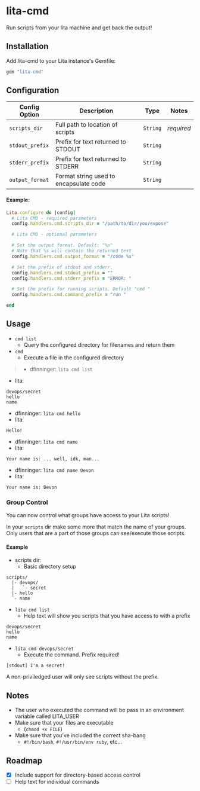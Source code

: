 # lita-cmd

Run scripts from your lita machine and get back the output!

## Installation

Add lita-cmd to your Lita instance's Gemfile:

``` ruby
gem "lita-cmd"
```

## Configuration
|Config Option|Description|Type|Notes|
|-------------|-----------|----|-----|
|`scripts_dir`|Full path to location of scripts|`String`|*required*|
|`stdout_prefix`|Prefix for text returned to STDOUT|`String`||
|`stderr_prefix`|Prefix for text returned to STDERR|`String`||
|`output_format`|Format string used to encapsulate code|`String`||

#### Example:

```ruby
Lita.configure do |config|
  # Lita CMD - required parameters
  config.handlers.cmd.scripts_dir = "/path/to/dir/you/expose"

  # Lita CMD - optional parameters

  # Set the output format. Default: "%s"
  # Note that %s will contain the returned text
  config.handlers.cmd.output_format = "/code %s"

  # Set the prefix of stdout and stderr.
  config.handlers.cmd.stdout_prefix = ""
  config.handlers.cmd.stderr_prefix = "ERROR: "

  # Set the prefix for running scripts. Default "cmd "
  config.handlers.cmd.command_prefix = "run "

end
```

## Usage

- `cmd list`
  - Query the configured directory for filenames and return them
- `cmd`
  - Execute a file in the configured directory

>- dfinninger: `lita cmd list`
- lita:
```
devops/secret
hello
name
```
- dfinninger: `lita cmd hello`
- lita:
```
Hello!
```
- dfinninger: `lita cmd name`
- lita:
```
Your name is: ... well, idk, man...
```
- dfinninger: `lita cmd name Devon`
- lita:
```
Your name is: Devon
```

### Group Control

You can now control what groups have access to your Lita scripts!

In your `scripts` dir make some more that match the name of your groups. Only users that are a part of those groups can see/execute those scripts.

#### Example

- scripts dir:
  - Basic directory setup

```
scripts/
  |- devops/
  |   `- secret
  |- hello
  `- name
```

- `lita cmd list`
  - Help text will show you scripts that you have access to with a prefix

```
devops/secret
hello
name
```

- `lita cmd devops/secret`
  - Execute the command. Prefix required!

```
[stdout] I'm a secret!
```

A non-priviledged user will only see scripts without the prefix.

## Notes

- The user who executed the command will be pass in an environment variable called LITA_USER
- Make sure that your files are executable
  - (`chmod +x FILE`)
- Make sure that you've included the correct sha-bang
  - `#!/bin/bash`, `#!/usr/bin/env ruby`, etc...

## Roadmap

- [x] Include support for directory-based access control
- [ ] Help text for individual commands
